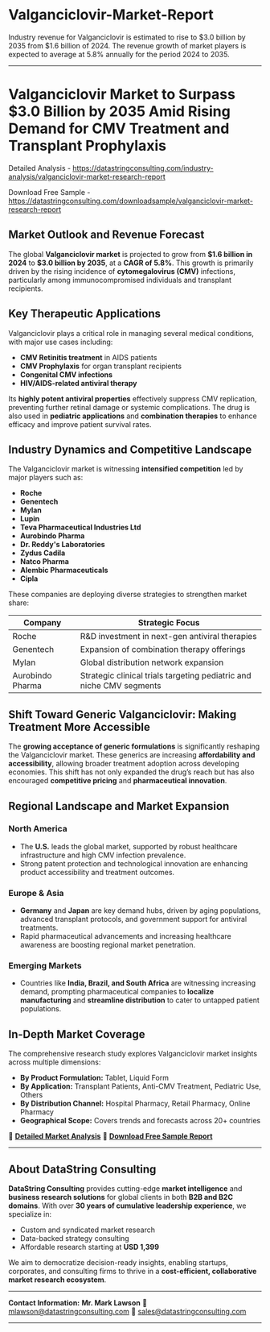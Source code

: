 # Valganciclovir-Market-Report

Industry revenue for Valganciclovir is estimated to rise to $3.0 billion by 2035 from $1.6 billion of 2024. The revenue growth of market players is expected to average at 5.8% annually for the period 2024 to 2035.

---

# **Valganciclovir Market to Surpass \$3.0 Billion by 2035 Amid Rising Demand for CMV Treatment and Transplant Prophylaxis**

Detailed Analysis - https://datastringconsulting.com/industry-analysis/valganciclovir-market-research-report

Download Free Sample - https://datastringconsulting.com/downloadsample/valganciclovir-market-research-report

## **Market Outlook and Revenue Forecast**

The global **Valganciclovir market** is projected to grow from **\$1.6 billion in 2024** to **\$3.0 billion by 2035**, at a **CAGR of 5.8%**. This growth is primarily driven by the rising incidence of **cytomegalovirus (CMV)** infections, particularly among immunocompromised individuals and transplant recipients.

## **Key Therapeutic Applications**

Valganciclovir plays a critical role in managing several medical conditions, with major use cases including:

* **CMV Retinitis treatment** in AIDS patients
* **CMV Prophylaxis** for organ transplant recipients
* **Congenital CMV infections**
* **HIV/AIDS-related antiviral therapy**

Its **highly potent antiviral properties** effectively suppress CMV replication, preventing further retinal damage or systemic complications. The drug is also used in **pediatric applications** and **combination therapies** to enhance efficacy and improve patient survival rates.

## **Industry Dynamics and Competitive Landscape**

The Valganciclovir market is witnessing **intensified competition** led by major players such as:

* **Roche**
* **Genentech**
* **Mylan**
* **Lupin**
* **Teva Pharmaceutical Industries Ltd**
* **Aurobindo Pharma**
* **Dr. Reddy's Laboratories**
* **Zydus Cadila**
* **Natco Pharma**
* **Alembic Pharmaceuticals**
* **Cipla**

These companies are deploying diverse strategies to strengthen market share:

| **Company**      | **Strategic Focus**                                                  |
| ---------------- | -------------------------------------------------------------------- |
| Roche            | R\&D investment in next-gen antiviral therapies                      |
| Genentech        | Expansion of combination therapy offerings                           |
| Mylan            | Global distribution network expansion                                |
| Aurobindo Pharma | Strategic clinical trials targeting pediatric and niche CMV segments |

## **Shift Toward Generic Valganciclovir: Making Treatment More Accessible**

The **growing acceptance of generic formulations** is significantly reshaping the Valganciclovir market. These generics are increasing **affordability and accessibility**, allowing broader treatment adoption across developing economies. This shift has not only expanded the drug’s reach but has also encouraged **competitive pricing** and **pharmaceutical innovation**.

## **Regional Landscape and Market Expansion**

### **North America**

* The **U.S.** leads the global market, supported by robust healthcare infrastructure and high CMV infection prevalence.
* Strong patent protection and technological innovation are enhancing product accessibility and treatment outcomes.

### **Europe & Asia**

* **Germany** and **Japan** are key demand hubs, driven by aging populations, advanced transplant protocols, and government support for antiviral treatments.
* Rapid pharmaceutical advancements and increasing healthcare awareness are boosting regional market penetration.

### **Emerging Markets**

* Countries like **India, Brazil, and South Africa** are witnessing increasing demand, prompting pharmaceutical companies to **localize manufacturing** and **streamline distribution** to cater to untapped patient populations.

## **In-Depth Market Coverage**

The comprehensive research study explores Valganciclovir market insights across multiple dimensions:

* **By Product Formulation:** Tablet, Liquid Form
* **By Application:** Transplant Patients, Anti-CMV Treatment, Pediatric Use, Others
* **By Distribution Channel:** Hospital Pharmacy, Retail Pharmacy, Online Pharmacy
* **Geographical Scope:** Covers trends and forecasts across 20+ countries

📘 [**Detailed Market Analysis**](https://datastringconsulting.com/industry-analysis/valganciclovir-market-research-report)
📄 [**Download Free Sample Report**](https://datastringconsulting.com/downloadsample/valganciclovir-market-research-report)

---

## **About DataString Consulting**

**DataString Consulting** provides cutting-edge **market intelligence** and **business research solutions** for global clients in both **B2B and B2C domains**. With over **30 years of cumulative leadership experience**, we specialize in:

* Custom and syndicated market research
* Data-backed strategy consulting
* Affordable research starting at **USD 1,399**

We aim to democratize decision-ready insights, enabling startups, corporates, and consulting firms to thrive in a **cost-efficient, collaborative market research ecosystem**.

---

**Contact Information:**
**Mr. Mark Lawson**
📧 [mlawson@datastringconsulting.com](mailto:mlawson@datastringconsulting.com)
📧 [sales@datastringconsulting.com](mailto:sales@datastringconsulting.com)

---
